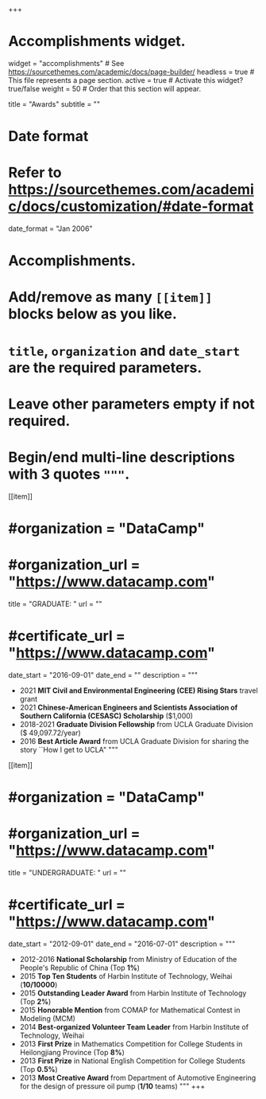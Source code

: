 +++
# Accomplishments widget.
widget = "accomplishments"  # See https://sourcethemes.com/academic/docs/page-builder/
headless = true  # This file represents a page section.
active = true  # Activate this widget? true/false
weight = 50  # Order that this section will appear.

title = "Awards"
subtitle = ""

# Date format
#   Refer to https://sourcethemes.com/academic/docs/customization/#date-format
date_format = "Jan 2006"

# Accomplishments.
#   Add/remove as many `[[item]]` blocks below as you like.
#   `title`, `organization` and `date_start` are the required parameters.
#   Leave other parameters empty if not required.
#   Begin/end multi-line descriptions with 3 quotes `"""`.
[[item]]
#  #organization = "DataCamp"
#  #organization_url = "https://www.datacamp.com"
  title = "GRADUATE: "
  url = ""
#  #certificate_url = "https://www.datacamp.com"
  date_start = "2016-09-01"
  date_end = ""
  description = """
  - 2021      **MIT Civil and Environmental Engineering (CEE) Rising Stars** travel grant
  - 2021      **Chinese-American Engineers and Scientists Association of Southern California (CESASC) Scholarship** ($1,000)
  - 2018-2021 **Graduate Division Fellowship** from UCLA Graduate Division ($ 49,097.72/year)
  - 2016      **Best Article Award** from UCLA Graduate Division for sharing the story ``How I get to UCLA"
"""

[[item]]
#  #organization = "DataCamp"
#  #organization_url = "https://www.datacamp.com"
  title = "UNDERGRADUATE: "
  url = ""
#  #certificate_url = "https://www.datacamp.com"
  date_start = "2012-09-01"
  date_end = "2016-07-01"
  description = """
  - 2012-2016 **National Scholarship** from Ministry of Education of the People's Republic of China (Top **1%**)
  - 2015      **Top Ten Students** of Harbin Institute of Technology, Weihai (**10/10000**)
  - 2015      **Outstanding Leader Award** from Harbin Institute of Technology (Top **2%**)
  - 2015      **Honorable Mention** from COMAP for Mathematical Contest in Modeling (MCM)
  - 2014      **Best-organized Volunteer Team Leader** from Harbin Institute of Technology, Weihai
  - 2013      **First Prize** in Mathematics Competition for College Students in Heilongjiang Province (Top **8%**)
  - 2013      **First Prize** in National English Competition for College Students (Top **0.5%**)
  - 2013      **Most Creative Award** from Department of Automotive Engineering for the design of pressure oil pump (**1/10** teams)
"""
+++
